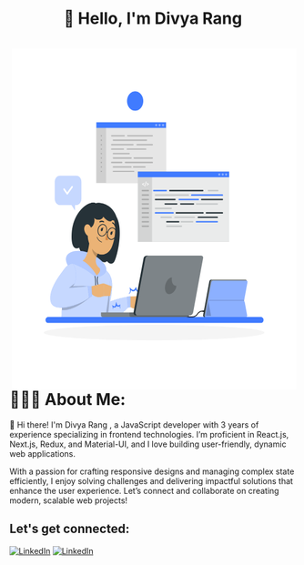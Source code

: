 <h1 align="center"> 🦀 Hello, I'm Divya Rang </h1>

 <br/>
  <img align="right" alt="GIF" src="https://github.com/divyarang24/divyarang24/blob/main/image.svg" width="500" height="600" />
<h1>👨🏻‍💻 About Me:</h1>

<p>👋 Hi there! I'm Divya Rang , a JavaScript developer with 3 years of experience specializing in frontend technologies. I’m proficient in React.js, Next.js, Redux, and Material-UI, and I love building user-friendly, dynamic web applications. 

With a passion for crafting responsive designs and managing complex state efficiently, I enjoy solving challenges and delivering impactful solutions that enhance the user experience. Let’s connect and collaborate on creating modern, scalable web projects!</p>


##  Let's get connected:

<p>
 <a href="https://www.linkedin.com/in/divya-rang-3a0002230/" target="_blank"><img alt="LinkedIn" src="https://img.shields.io/badge/linkedin-%230077B5.svg?&style=for-the-badge&logo=linkedin&logoColor=white"  height="30px"/></a> 
  <a href="divyarang24@gmail.com" target="_blank"><img alt="LinkedIn" src="https://img.shields.io/badge/Gmail-8A2BE2?&style=for-the-badge&logo=gmail&logoColor=white"  height="30px"/></a> 

 
</p>

